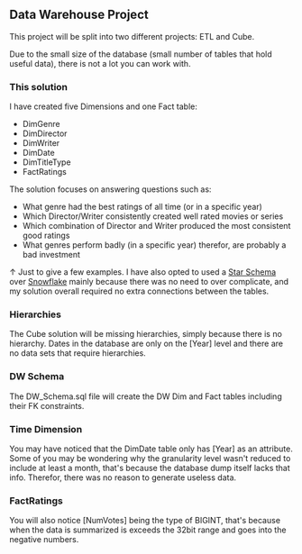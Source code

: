 ## Data Warehouse Project

This project will be split into two different projects: ETL and Cube.

Due to the small size of the database (small number of tables that hold useful data), there is not a lot you can work with.

### This solution
I have created five Dimensions and one Fact table: 

 - DimGenre
 - DimDirector
 - DimWriter
 - DimDate
 - DimTitleType
 - FactRatings

The solution focuses on answering questions such as:

 - What genre had the best ratings of all time (or in a specific year)
 - Which Director/Writer consistently created well rated movies or series
 - Which combination of Director and Writer produced the most consistent good ratings
 - What genres perform badly (in a specific year) therefor, are probably a bad investment

↑ Just to give a few examples. I have also opted to used a [Star Schema](https://docs.microsoft.com/en-us/power-bi/guidance/star-schema) over [Snowflake](https://docs.microsoft.com/en-us/analysis-services/multidimensional-models-olap-logical-dimension-objects/dimensions-introduction) mainly because there was no need to over complicate, and my solution overall required no extra connections between the tables.

### Hierarchies 
The Cube solution will be missing hierarchies, simply because there is no hierarchy. Dates in the database are only on the [Year] level and there are no data sets that require hierarchies.

### DW Schema
The DW_Schema.sql file will create the DW Dim and Fact tables including their FK constraints.

### Time Dimension
You may have noticed that the DimDate table only has [Year] as an attribute. Some of you may be wondering why the granularity level wasn't reduced to include at least a month, that's because the database dump itself lacks that info. Therefor, there was no reason to generate useless data.

### FactRatings
You will also notice [NumVotes] being the type of BIGINT, that's because when the data is summarized is exceeds the 32bit range and goes into the negative numbers.
